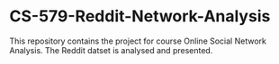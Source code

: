 # CS-579-Reddit-Network-Analysis
This repository contains the project for course Online Social Network Analysis. The Reddit datset is analysed and presented.
